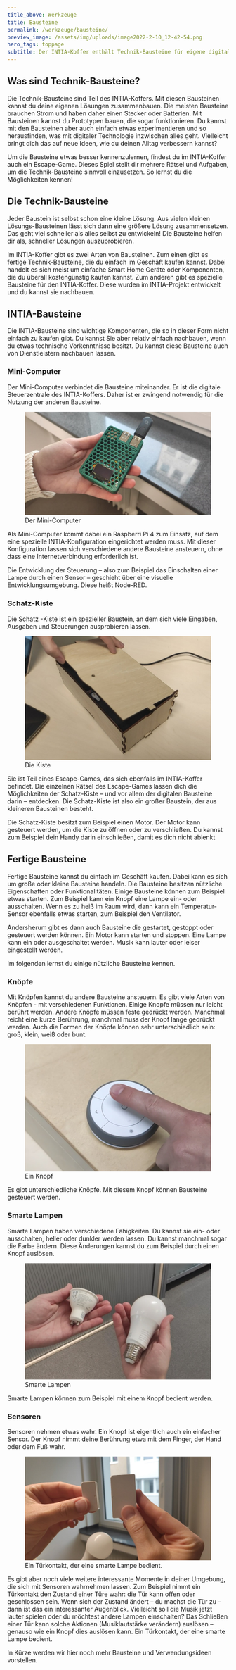```yaml
---
title_above: Werkzeuge
title: Bausteine
permalink: /werkzeuge/bausteine/
preview_image: /assets/img/uploads/image2022-2-10_12-42-54.png
hero_tags: toppage
subtitle: Der INTIA-Koffer enthält Technik-Bausteine für eigene digitale Prototypen
---
```


## Was sind Technik-Bausteine?

Die Technik-Bausteine sind Teil des INTIA-Koffers. Mit diesen Bausteinen kannst du deine eigenen Lösungen zusammenbauen. Die meisten Bausteine brauchen Strom und haben daher einen Stecker oder Batterien. Mit Bausteinen kannst du Prototypen bauen, die sogar funktionieren. Du kannst mit den Bausteinen aber auch einfach etwas experimentieren und so herausfinden, was mit digitaler Technologie inzwischen alles geht. Vielleicht bringt dich das auf neue Ideen, wie du deinen Alltag verbessern kannst? 


Um die Bausteine etwas besser kennenzulernen, findest du im INTIA-Koffer auch ein Escape-Game. Dieses Spiel stellt dir mehrere Rätsel und Aufgaben, um die Technik-Bausteine sinnvoll einzusetzen. So lernst du die Möglichkeiten kennen! 

## Die Technik-Bausteine

Jeder Baustein ist selbst schon eine kleine Lösung. Aus vielen kleinen Lösungs-Bausteinen lässt sich dann eine größere Lösung zusammensetzen. Das geht viel schneller als alles selbst zu entwickeln! Die Bausteine helfen dir als, schneller Lösungen auszuprobieren.


Im INTIA-Koffer gibt es zwei Arten von Bausteinen. Zum einen gibt es fertige Technik-Bausteine, die du einfach im Geschäft kaufen kannst. Dabei handelt es sich meist um einfache Smart Home Geräte oder Komponenten, die du überall kostengünstig kaufen kannst. Zum anderen gibt es spezielle Bausteine für den INTIA-Koffer. Diese wurden im INTIA-Projekt entwickelt und du kannst sie nachbauen.  


## INTIA-Bausteine

Die INTIA-Bausteine sind wichtige Komponenten, die so in dieser Form nicht einfach zu kaufen gibt. Du kannst Sie aber relativ einfach nachbauen, wenn du etwas technische Vorkenntnisse besitzt. Du kannst diese Bausteine auch von Dienstleistern nachbauen lassen.  

### Mini-Computer

Der Mini-Computer verbindet die Bausteine miteinander. Er ist die digitale Steuerzentrale des INTIA-Koffers. Daher ist er zwingend notwendig für die Nutzung der anderen Bausteine.

<figure>
<img src="/assets/img/tools/building_blocks/mini_computer.jpg" alt="Der Mini-Computer ist die digitale Steuerzentrale des INTIA-Koffers." class="content_image">
<figcaption>Der Mini-Computer</figcaption>
</figure>

Als Mini-Computer kommt dabei ein Raspberri Pi 4 zum Einsatz, auf dem eine spezielle INTIA-Konfiguration eingerichtet werden muss. Mit dieser Konfiguration lassen sich verschiedene andere Bausteine ansteuern, ohne dass eine Internetverbindung erforderlich ist.


Die Entwicklung der Steuerung – also zum Beispiel das Einschalten einer Lampe durch einen Sensor – geschieht über eine visuelle Entwicklungsumgebung. Diese heißt Node-RED.


### Schatz-Kiste

Die Schatz -Kiste ist ein spezieller Baustein, an dem sich viele Eingaben, Ausgaben und Steuerungen ausprobieren lassen.

<figure>
<img src="/assets/img/tools/building_blocks/kiste_mit_motor.jpg" alt="Dank des Motors können die Kisten geöffnet und verschlossen werden." class="content_image">
<figcaption>Die Kiste</figcaption>
</figure>

Sie ist Teil eines Escape-Games, das sich ebenfalls im INTIA-Koffer befindet. Die einzelnen Rätsel des Escape-Games lassen dich die Möglichkeiten der Schatz-Kiste – und vor allem der digitalen Bausteine darin – entdecken. Die Schatz-Kiste ist also ein großer Baustein, der aus kleineren Bausteinen besteht. 


Die Schatz-Kiste besitzt zum Beispiel einen Motor. Der Motor kann gesteuert werden, um die Kiste zu öffnen oder zu verschließen. Du kannst zum Beispiel dein Handy darin einschließen, damit es dich nicht ablenkt


## Fertige Bausteine

Fertige Bausteine kannst du einfach im Geschäft kaufen. Dabei kann es sich um große oder kleine Bausteine handeln. Die Bausteine besitzen nützliche Eigenschaften oder Funktionalitäten. Einige Bausteine können zum Beispiel etwas starten. Zum Beispiel kann ein Knopf eine Lampe ein- oder ausschalten. Wenn es zu heiß im Raum wird, dann kann ein Temperatur-Sensor ebenfalls etwas starten, zum Beispiel den Ventilator. 


Andersherum gibt es dann auch Bausteine die gestartet, gestoppt oder gesteuert werden können. Ein Motor kann starten und stoppen. Eine Lampe kann ein oder ausgeschaltet werden. Musik kann lauter oder leiser eingestellt werden. 


Im folgenden lernst du einige nützliche Bausteine kennen.


### Knöpfe

Mit Knöpfen kannst du andere Bausteine ansteuern. Es gibt viele Arten von Knöpfen - mit verschiedenen Funktionen. Einige Knopfe müssen nur leicht berührt werden. Andere Knöpfe müssen feste gedrückt werden. Manchmal reicht eine kurze Berührung, manchmal muss der Knopf lange gedrückt werden. Auch die Formen der Knöpfe können sehr unterschiedlich sein: groß, klein, weiß oder bunt.  

<figure>
<img src="/assets/img/tools/building_blocks/knopf.jpg" alt="Es gibt unterschiedliche Knöpfe. Mit diesem Knopf können Bausteine gesteuert werden." class="content_image">
<figcaption>Ein Knopf</figcaption>
</figure>

Es gibt unterschiedliche Knöpfe. Mit diesem Knopf können Bausteine gesteuert werden.

### Smarte Lampen

Smarte Lampen haben verschiedene Fähigkeiten. Du kannst sie ein- oder ausschalten, heller oder dunkler werden lassen. Du kannst manchmal sogar die Farbe ändern. Diese Änderungen kannst du zum Beispiel durch einen Knopf auslösen. 

<figure>
<img src="/assets/img/tools/building_blocks/smarte_lampen.jpg" alt="Smarte Lampen können zum Beispiel mit einem Knopf bedient werden." class="content_image">
<figcaption>Smarte Lampen</figcaption>
</figure>

Smarte Lampen können zum Beispiel mit einem Knopf bedient werden.

### Sensoren

Sensoren nehmen etwas wahr. Ein Knopf ist eigentlich auch ein einfacher Sensor. Der Knopf nimmt deine Berührung etwa mit dem Finger, der Hand oder dem Fuß wahr. 

<figure>
<img src="/assets/img/tools/building_blocks/tuer_kontakt.jpg" alt="Sensoren können beispielsweise Bewegungen wahrnehmen." class="content_image">
<figcaption>Ein Türkontakt, der eine smarte Lampe bedient.</figcaption>
</figure>

Es gibt aber noch viele weitere interessante Momente in deiner Umgebung, die sich mit Sensoren wahrnehmen lassen. Zum Beispiel nimmt ein Türkontakt den Zustand einer Türe wahr: die Tür kann offen oder geschlossen sein. Wenn sich der Zustand ändert – du machst die Tür zu – dann ist das ein interessanter Augenblick. Vielleicht soll die Musik jetzt lauter spielen oder du möchtest andere Lampen einschalten? Das Schließen einer Tür kann solche Aktionen (Musiklautstärke verändern) auslösen – genauso wie ein Knopf dies auslösen kann.
Ein Türkontakt, der eine smarte Lampe bedient.

In Kürze werden wir hier noch mehr Bausteine und Verwendungsideen vorstellen. 

